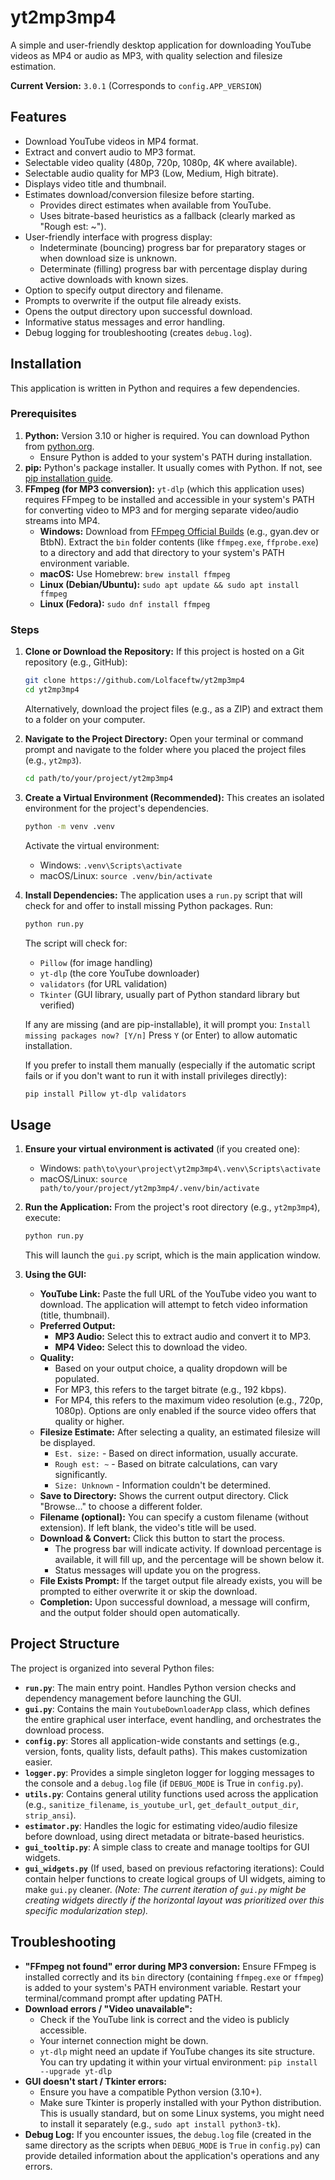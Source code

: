 # yt2mp3mp4

A simple and user-friendly desktop application for downloading YouTube videos as MP4 or audio as MP3, with quality selection and filesize estimation.

**Current Version:** `3.0.1` (Corresponds to `config.APP_VERSION`)

## Features

*   Download YouTube videos in MP4 format.
*   Extract and convert audio to MP3 format.
*   Selectable video quality (480p, 720p, 1080p, 4K where available).
*   Selectable audio quality for MP3 (Low, Medium, High bitrate).
*   Displays video title and thumbnail.
*   Estimates download/conversion filesize before starting.
    *   Provides direct estimates when available from YouTube.
    *   Uses bitrate-based heuristics as a fallback (clearly marked as "Rough est: ~").
*   User-friendly interface with progress display:
    *   Indeterminate (bouncing) progress bar for preparatory stages or when download size is unknown.
    *   Determinate (filling) progress bar with percentage display during active downloads with known sizes.
*   Option to specify output directory and filename.
*   Prompts to overwrite if the output file already exists.
*   Opens the output directory upon successful download.
*   Informative status messages and error handling.
*   Debug logging for troubleshooting (creates `debug.log`).

## Installation

This application is written in Python and requires a few dependencies.

### Prerequisites

1.  **Python:** Version 3.10 or higher is required. You can download Python from [python.org](https://www.python.org/).
    *   Ensure Python is added to your system's PATH during installation.
2.  **pip:** Python's package installer. It usually comes with Python. If not, see [pip installation guide](https://pip.pypa.io/en/stable/installation/).
3.  **FFmpeg (for MP3 conversion):** `yt-dlp` (which this application uses) requires FFmpeg to be installed and accessible in your system's PATH for converting video to MP3 and for merging separate video/audio streams into MP4.
    *   **Windows:** Download from [FFmpeg Official Builds](https://ffmpeg.org/download.html#build-windows) (e.g., gyan.dev or BtbN). Extract the `bin` folder contents (like `ffmpeg.exe`, `ffprobe.exe`) to a directory and add that directory to your system's PATH environment variable.
    *   **macOS:** Use Homebrew: `brew install ffmpeg`
    *   **Linux (Debian/Ubuntu):** `sudo apt update && sudo apt install ffmpeg`
    *   **Linux (Fedora):** `sudo dnf install ffmpeg`

### Steps

1.  **Clone or Download the Repository:**
    If this project is hosted on a Git repository (e.g., GitHub):
    ```bash
    git clone https://github.com/Lolfaceftw/yt2mp3mp4
    cd yt2mp3mp4
    ```
    Alternatively, download the project files (e.g., as a ZIP) and extract them to a folder on your computer.

2.  **Navigate to the Project Directory:**
    Open your terminal or command prompt and navigate to the folder where you placed the project files (e.g., `yt2mp3`).
    ```bash
    cd path/to/your/project/yt2mp3mp4
    ```

3.  **Create a Virtual Environment (Recommended):**
    This creates an isolated environment for the project's dependencies.
    ```bash
    python -m venv .venv 
    ```
    Activate the virtual environment:
    *   Windows: `.venv\Scripts\activate`
    *   macOS/Linux: `source .venv/bin/activate`

4.  **Install Dependencies:**
    The application uses a `run.py` script that will check for and offer to install missing Python packages. Run:
    ```bash
    python run.py
    ```
    The script will check for:
    *   `Pillow` (for image handling)
    *   `yt-dlp` (the core YouTube downloader)
    *   `validators` (for URL validation)
    *   `Tkinter` (GUI library, usually part of Python standard library but verified)

    If any are missing (and are pip-installable), it will prompt you:
    `Install missing packages now? [Y/n]`
    Press `Y` (or Enter) to allow automatic installation.

    If you prefer to install them manually (especially if the automatic script fails or if you don't want to run it with install privileges directly):
    ```bash
    pip install Pillow yt-dlp validators
    ```

## Usage

1.  **Ensure your virtual environment is activated** (if you created one):
    *   Windows: `path\to\your\project\yt2mp3mp4\.venv\Scripts\activate`
    *   macOS/Linux: `source path/to/your/project/yt2mp3mp4/.venv/bin/activate`

2.  **Run the Application:**
    From the project's root directory (e.g., `yt2mp3mp4`), execute:
    ```bash
    python run.py
    ```
    This will launch the `gui.py` script, which is the main application window.

3.  **Using the GUI:**
    *   **YouTube Link:** Paste the full URL of the YouTube video you want to download. The application will attempt to fetch video information (title, thumbnail).
    *   **Preferred Output:**
        *   **MP3 Audio:** Select this to extract audio and convert it to MP3.
        *   **MP4 Video:** Select this to download the video.
    *   **Quality:**
        *   Based on your output choice, a quality dropdown will be populated.
        *   For MP3, this refers to the target bitrate (e.g., 192 kbps).
        *   For MP4, this refers to the maximum video resolution (e.g., 720p, 1080p). Options are only enabled if the source video offers that quality or higher.
    *   **Filesize Estimate:** After selecting a quality, an estimated filesize will be displayed.
        *   `Est. size:` - Based on direct information, usually accurate.
        *   `Rough est: ~` - Based on bitrate calculations, can vary significantly.
        *   `Size: Unknown` - Information couldn't be determined.
    *   **Save to Directory:** Shows the current output directory. Click "Browse..." to choose a different folder.
    *   **Filename (optional):** You can specify a custom filename (without extension). If left blank, the video's title will be used.
    *   **Download & Convert:** Click this button to start the process.
        *   The progress bar will indicate activity. If download percentage is available, it will fill up, and the percentage will be shown below it.
        *   Status messages will update you on the progress.
    *   **File Exists Prompt:** If the target output file already exists, you will be prompted to either overwrite it or skip the download.
    *   **Completion:** Upon successful download, a message will confirm, and the output folder should open automatically.

## Project Structure

The project is organized into several Python files:

*   **`run.py`**: The main entry point. Handles Python version checks and dependency management before launching the GUI.
*   **`gui.py`**: Contains the main `YoutubeDownloaderApp` class, which defines the entire graphical user interface, event handling, and orchestrates the download process.
*   **`config.py`**: Stores all application-wide constants and settings (e.g., version, fonts, quality lists, default paths). This makes customization easier.
*   **`logger.py`**: Provides a simple singleton logger for logging messages to the console and a `debug.log` file (if `DEBUG_MODE` is True in `config.py`).
*   **`utils.py`**: Contains general utility functions used across the application (e.g., `sanitize_filename`, `is_youtube_url`, `get_default_output_dir`, `strip_ansi`).
*   **`estimator.py`**: Handles the logic for estimating video/audio filesize before download, using direct metadata or bitrate-based heuristics.
*   **`gui_tooltip.py`**: A simple class to create and manage tooltips for GUI widgets.
*   **`gui_widgets.py`** (If used, based on previous refactoring iterations): Could contain helper functions to create logical groups of UI widgets, aiming to make `gui.py` cleaner. *(Note: The current iteration of `gui.py` might be creating widgets directly if the horizontal layout was prioritized over this specific modularization step).*

## Troubleshooting

*   **"FFmpeg not found" error during MP3 conversion:** Ensure FFmpeg is installed correctly and its `bin` directory (containing `ffmpeg.exe` or `ffmpeg`) is added to your system's PATH environment variable. Restart your terminal/command prompt after updating PATH.
*   **Download errors / "Video unavailable":**
    *   Check if the YouTube link is correct and the video is publicly accessible.
    *   Your internet connection might be down.
    *   `yt-dlp` might need an update if YouTube changes its site structure. You can try updating it within your virtual environment: `pip install --upgrade yt-dlp`
*   **GUI doesn't start / Tkinter errors:**
    *   Ensure you have a compatible Python version (3.10+).
    *   Make sure Tkinter is properly installed with your Python distribution. This is usually standard, but on some Linux systems, you might need to install it separately (e.g., `sudo apt install python3-tk`).
*   **Debug Log:** If you encounter issues, the `debug.log` file (created in the same directory as the scripts when `DEBUG_MODE` is `True` in `config.py`) can provide detailed information about the application's operations and any errors.

